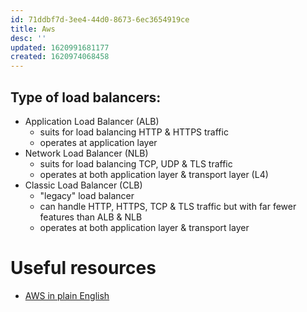 ```yaml
---
id: 71ddbf7d-3ee4-44d0-8673-6ec3654919ce
title: Aws
desc: ''
updated: 1620991681177
created: 1620974068458
---
```


## Type of load balancers:

- Application Load Balancer (ALB)
    - suits for load balancing HTTP & HTTPS traffic
    - operates at application layer
- Network Load Balancer (NLB)
    - suits for load balancing TCP, UDP & TLS traffic
    - operates at both application layer & transport layer (L4)
- Classic Load Balancer (CLB)
    - "legacy" load balancer
    - can handle HTTP, HTTPS, TCP & TLS traffic but with far fewer features than ALB & NLB
    - operates at both application layer & transport layer

# Useful resources

- [AWS in plain English](https://expeditedsecurity.com/aws-in-plain-english/)